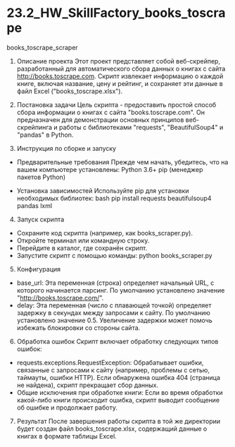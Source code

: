 # 23.2_HW_SkillFactory_books_toscrape

books_toscrape_scraper

1. Описание проекта
Этот проект представляет собой веб-скрейпер, разработанный для автоматического сбора данных о книгах с сайта http://books.toscrape.com.  Скрипт извлекает информацию о каждой книге, включая название, цену и рейтинг, и сохраняет эти данные в файл Excel ("books_toscrape.xlsx").

2. Постановка задачи
Цель скрипта - предоставить простой способ сбора информации о книгах с сайта "books.toscrape.com".  Он предназначен для демонстрации основных принципов веб-скрейпинга и работы с библиотеками "requests", "BeautifulSoup4" и "pandas" в Python.

3. Инструкция по сборке и запуску
- Предварительные требования
Прежде чем начать, убедитесь, что на вашем компьютере установлены:
Python 3.6+
pip (менеджер пакетов Python)

- Установка зависимостей
Используйте pip для установки необходимых библиотек:
bash
pip install requests beautifulsoup4 pandas lxml

4. Запуск скрипта
- Сохраните код скрипта (например, как books_scraper.py).
- Откройте терминал или командную строку.
- Перейдите в каталог, где сохранён скрипт.
- Запустите скрипт с помощью команды:
python books_scraper.py
    
5. Конфигурация
- base_url:  Эта переменная (строка) определяет начальный URL, с которого начинается парсинг.  По умолчанию установлено значение "http://books.toscrape.com/".
- delay:  Эта переменная (число с плавающей точкой) определяет задержку в секундах между запросами к сайту.  По умолчанию установлено значение 0.5.  Увеличение задержки может помочь избежать блокировки со стороны сайта.

6. Обработка ошибок
Скрипт включает обработку следующих типов ошибок:
- requests.exceptions.RequestException:  Обрабатывает ошибки, связанные с запросами к сайту (например, проблемы с сетью, таймауты, ошибки HTTP). Если обнаружена ошибка 404 (страница не найдена), скрипт прекращает сбор данных.
- Общие исключения при обработке книги: Если во время обработки какой-либо книги происходит ошибка, скрипт выводит сообщение об ошибке и продолжает работу.

7. Результат
После завершения работы скрипта в той же директории будет создан файл books_toscrape.xlsx, содержащий данные о книгах в формате таблицы Excel.
